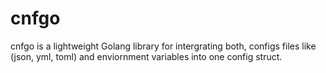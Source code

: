 
# cnfgo

cnfgo is a lightweight Golang library for intergrating both, configs files like (json, yml, toml) and enviornment variables into one config struct.
